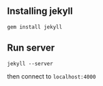 ## Installing jekyll

`gem install jekyll`

## Run server

`jekyll --server`

then connect to `localhost:4000`
